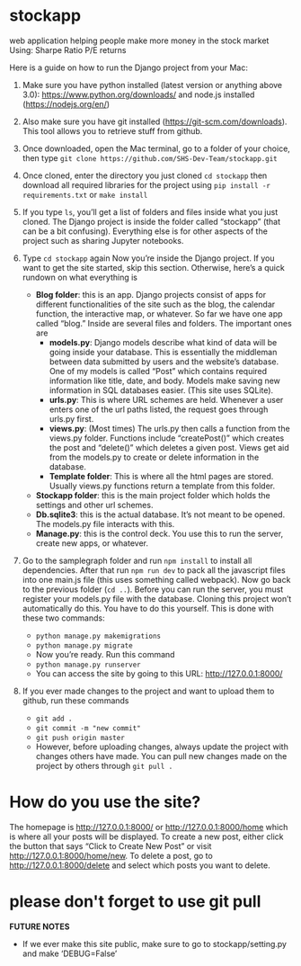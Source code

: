 # stockapp
web application helping people make more money in the stock market 
Using:
Sharpe Ratio
P/E returns


Here is a guide on how to run the Django project from your Mac:

1. Make sure you have python installed (latest version or anything above 3.0):
https://www.python.org/downloads/ and node.js installed (https://nodejs.org/en/)

2. Also make sure you have git installed (https://git-scm.com/downloads). This tool allows you to retrieve stuff from github.

3. Once downloaded, open the Mac terminal, go to a folder of your choice, then type
   `git clone https://github.com/SHS-Dev-Team/stockapp.git`
   
4. Once cloned, enter the directory you just cloned
   `cd stockapp`
   then download all required libraries for the project using
   `pip install -r requirements.txt` or `make install`
   
5. If you type `ls`, you’ll get a list of folders and files inside what you just cloned. The Django project is inside the folder called    “stockapp” (that can be a bit confusing). Everything else is for other aspects of the project such as sharing Jupyter notebooks.

6. Type `cd stockapp` again
   Now you’re inside the Django project. If you want to get the site started, skip this section. Otherwise, here’s a quick rundown on      what everything is
   * **Blog folder**: this is an app. Django projects consist of apps for different functionalities of the site such as the blog, the calendar function, the interactive map, or whatever. So far we have one app called “blog.” Inside are several files and folders. The important ones are
      * **models.py**: Django models describe what kind of data will be going inside your database. This is essentially the middleman between data submitted by users and the website’s database. One of my models is called “Post” which contains required information like title, date, and body. Models make saving new information in SQL databases easier. (This site uses SQLite). 
      * **urls.py**: This is where URL schemes are held. Whenever a user enters one of the url paths listed, the request goes through urls.py first.
      * **views.py**: (Most times) The urls.py then calls a function from the views.py folder. Functions include “createPost()” which creates the post and “delete()” which deletes a given post. Views get aid from the models.py to create or delete information in the database. 
      * **Template folder**: This is where all the html pages are stored. Usually views.py functions return a template from this folder. 
   * **Stockapp folder**: this is the main project folder which holds the settings and other url schemes.
   * **Db.sqlite3**: this is the actual database. It’s not meant to be opened. The models.py file interacts with this. 
   * **Manage.py**: this is the control deck. You use this to run the server, create new apps, or whatever. 
   
7. Go to the samplegraph folder and run `npm install` to install all dependencies. After that run `npm run dev` to pack all the javascript files into one main.js file (this uses something called webpack). Now go back to the previous folder (`cd ..`). Before you can run the server, you must register your models.py file with the database. Cloning this project won’t automatically do this. You have to do this yourself. This is done with these two commands:
    * `python manage.py makemigrations`
    * `python manage.py migrate`
    * Now you’re ready. Run this command
    * `python manage.py runserver`
    * You can access the site by going to this URL: http://127.0.0.1:8000/

8. If you ever made changes to the project and want to upload them to github, run these commands
    * `git add .`
    * `git commit -m "new commit"`
    * `git push origin master`
    * However, before uploading changes, always update the project with changes others have made. You can pull new changes made on the      project by others through `git pull .`

# How do you use the site?
The homepage is http://127.0.0.1:8000/ or http://127.0.0.1:8000/home which is where all your posts will be displayed. To create a new post, either click the button that says “Click to Create New Post” or visit http://127.0.0.1:8000/home/new. To delete a post, go to http://127.0.0.1:8000/delete and select which posts you want to delete. 




# please don't forget to use git pull




**FUTURE NOTES**
  * If we ever make this site public, make sure to go to stockapp/setting.py and make ‘DEBUG=False’  
